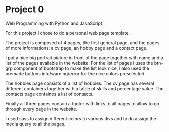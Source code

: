 # Project 0

Web Programming with Python and JavaScript

For this project I chose to do a personal web page template.

The project is composed of 4 pages, the first general page, and the pages of more informations: a cv page, an hobby page and a contact page.

I put a nice big portrait picture in front of the page together with name and a list of the pages available in the website.
For the list of pages i uses the btn-grp component of bootstrap to make the list look nice, I also used the premade buttons into/warning/error for the nice colors preselected.

The hobbies page consists of a list of hobbies.
The cv page has several different containers together with a table of skills and percentage value.
The contacts page containes a list of contacts. 

Finally all three pages contain a footer with links to all pages to allow to go through every page in the website.

I used sass to assign different colors to various divs and to do assign the media query to all the pages.